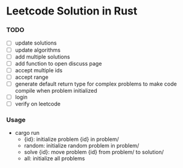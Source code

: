 # Leetcode Solution in Rust

### TODO

- [ ] update solutions
- [ ] update algorithms
- [ ] add multiple solutions
- [ ] add function to open discuss page
- [ ] accept multiple ids
- [ ] accept range
- [ ] generate default return type for complex problems to make code compile when problem initialized
- [ ] login
- [ ] verify on leetcode

### Usage

- cargo run
    - {id}: initialize problem {id} in problem/
    - random: initialize random problem in problem/
    - solve {id}: move problem {id} from problem/ to solution/
    - all: initialize all problems

